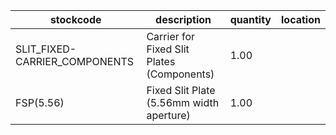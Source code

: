 |stockcode|description|quantity|location|
|---------|-----------|--------|--------|
|SLIT_FIXED-CARRIER_COMPONENTS|Carrier for Fixed Slit Plates (Components)|1.00||
|FSP(5.56)|Fixed Slit Plate (5.56mm width aperture)|1.00||
